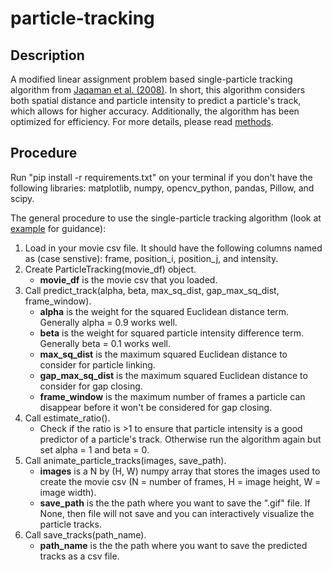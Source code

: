 # particle-tracking

## Description
A modified linear assignment problem based single-particle tracking algorithm from [Jaqaman et al. (2008)]([doi.org/10.1016/S0031-3203(01)00127-3](https://doi.org/10.1038/nmeth.1237)). In short, this algorithm considers both spatial distance and particle intensity to predict a particle's track, which allows for higher accuracy. Additionally, the algorithm has been optimized for efficiency. For more details, please read [methods](method.pdf). 


## Procedure
Run "pip install -r requirements.txt" on your terminal if you don't have the following libraries: matplotlib, numpy, opencv_python, pandas, Pillow, and scipy.

The general procedure to use the single-particle tracking algorithm (look at [example](example/) for guidance):
  1. Load in your movie csv file. It should have the following columns named as (case senstive): frame, position_i, position_j, and intensity.
  2. Create ParticleTracking(movie_df) object.
     * **movie_df** is the movie csv that you loaded.
  3. Call predict_track(alpha, beta, max_sq_dist, gap_max_sq_dist, frame_window).
     * **alpha** is the weight for the squared Euclidean distance term. Generally alpha = 0.9 works well.
     * **beta** is the weight for squared particle intensity difference term. Generally beta = 0.1 works well.
     * **max_sq_dist** is the maximum squared Euclidean distance to consider for particle linking.
     * **gap_max_sq_dist** is the maximum squared Euclidean distance to consider for gap closing.
     * **frame_window** is the maximum number of frames a particle can disappear before it won't be considered for gap closing.
  4. Call estimate_ratio().
     * Check if the ratio is >1 to ensure that particle intensity is a good predictor of a particle's track. Otherwise run the algorithm again but set alpha = 1 and beta = 0. 
  5. Call animate_particle_tracks(images, save_path).
     * **images** is a N by (H, W) numpy array that stores the images used to create the movie csv (N = number of frames, H = image height, W = image width).
     * **save_path** is the the path where you want to save the ".gif" file. If None, then file will not save and you can interactively visualize the particle tracks.
  6. Call save_tracks(path_name).
     * **path_name** is the the path where you want to save the predicted tracks as a csv file.

